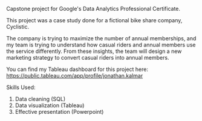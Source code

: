 Capstone project for Google's Data Analytics Professional Certificate.

This project was a case study done for a fictional bike share company,
Cyclistic.

The company is trying to maximize the number of annual memberships, and my team
is trying to understand how casual riders and annual members use the service
differently. From these insights, the team will design a new marketing strategy
to convert casual riders into annual members.

You can find my Tableau dashboard for this project here: https://public.tableau.com/app/profile/jonathan.kalmar

Skills Used:
1) Data cleaning (SQL)
2) Data visualization (Tableau)
5) Effective presentation (Powerpoint)

